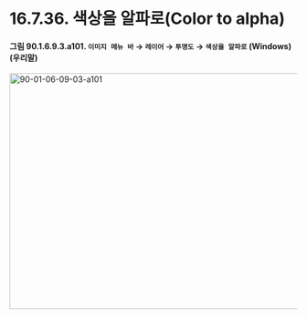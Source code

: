 # 16.7.36. 색상을 알파로(Color to alpha)

<a id="90-01-06-09-03-a101"></a>

#### 그림 90.1.6.9.3.a101. `이미지 메뉴 바` → `레이어` → `투명도` → `색상을 알파로` (Windows) (우리말)
<img width="574" height="414" alt="90-01-06-09-03-a101" src="https://github.com/user-attachments/assets/16cfc602-7a35-41e6-8105-b8d177583cf3" />